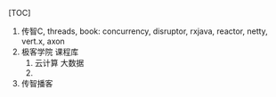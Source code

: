 [TOC]

1. 传智C, threads, book: concurrency, disruptor, rxjava, reactor, netty, vert.x, axon
2. 极客学院 课程库
   1. 云计算 大数据
   2. ​
3. 传智播客